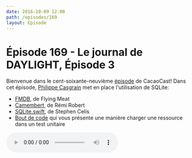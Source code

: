 ```yaml
---
date: 2016-10-09 12:00
path: /episodes/169
layout: Episode
---
```

# Épisode 169 - Le journal de DAYLIGHT, Épisode 3
<p>Bienvenue dans le cent-soixante-neuvième <a href="https://archive.org/download/cacaocast/cacaocast_169_daylight_03.mp3">épisode</a> de CacaoCast! Dans cet épisode, <a href="http://www.twitter.com/philippec">Philippe Casgrain</a> met en place l'utilisation de SQLite:</p><ul><li><a href="https://github.com/ccgus/fmdb/">FMDB</a>, de Flying Meat<br/></li><li><a href="https://github.com/remirobert/Camembert/">Camembert</a>, de Rémi Robert<br/></li><li><a href="https://github.com/stephencelis/SQLite.swift/">SQLite.swift</a>, de Stephen Celis<br/></li><li><a href="https://bitbucket.org/snippets/philippec/5oqG7">Bout de code</a> qui vous présente une manière charger une ressource dans un test unitaire</li></ul>
<p><audio controls><source src="https://archive.org/download/cacaocast/cacaocast_169_daylight_03.mp3" type="audio/mpeg"><source src="https://archive.org/download/cacaocast/cacaocast_169_daylight_03.mp3" type="audio/mp4">Votre navigateur ne supporte pas l'élément audio / Your browser does not support the audio element.</audio></p>
